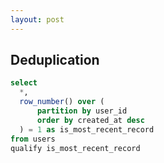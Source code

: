 ```yaml
---
layout: post
---
```


## Deduplication

  ```sql
  select
    *,
    row_number() over (
        partition by user_id
        order by created_at desc
    ) = 1 as is_most_recent_record
  from users
  qualify is_most_recent_record



  ```